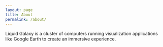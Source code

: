 ```yaml
---
layout: page
title: About
permalink: /about/
---
```


Liquid Galaxy is a cluster of computers running visualization applications like Google Earth to create an immersive experience.
